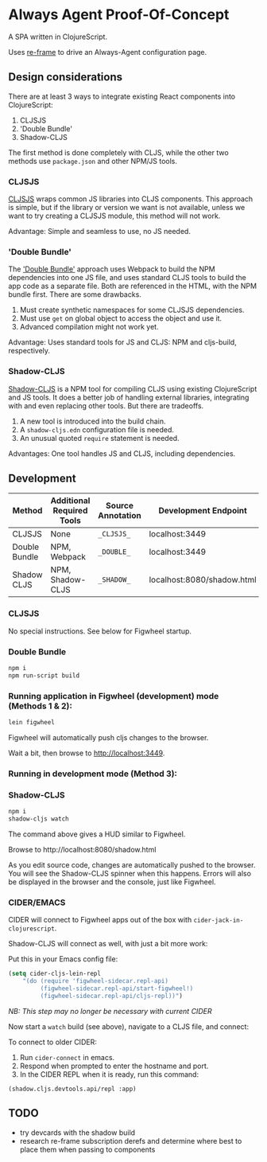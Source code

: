 # Always Agent Proof-Of-Concept

A SPA written in ClojureScript.

Uses [re-frame][1] to drive an Always-Agent configuration page.

## Design considerations

There are at least 3 ways to integrate existing React components into ClojureScript:

1. CLJSJS
1. 'Double Bundle'
1. Shadow-CLJS

The first method is done completely with CLJS,
while the other two methods use `package.json`
and other NPM/JS tools.

### CLJSJS

[CLJSJS][2] wraps common JS libraries into CLJS components.
This approach is simple, but if the library or version
we want is not available, unless we want to try creating
a CLJSJS module, this method will not work.

Advantage: Simple and seamless to use, no JS needed.


### 'Double Bundle'

The ['Double Bundle'][2] approach uses Webpack to build the
NPM dependencies into one JS file, and uses standard CLJS tools
to build the app code as a separate file.
Both are referenced in the HTML, with the NPM bundle first.
There are some drawbacks.

1. Must create synthetic namespaces for some CLJSJS dependencies.
1. Must use `get` on global object to access the object and use it.
1. Advanced compilation might not work yet.

Advantage: Uses standard tools for JS and CLJS: NPM and cljs-build, respectively.


### Shadow-CLJS

[Shadow-CLJS][4] is a NPM tool for compiling CLJS
using existing ClojureScript and JS tools. It does a better
job of handling external libraries, integrating with
and even replacing other tools. But there are tradeoffs.

1. A new tool is introduced into the build chain.
1. A `shadow-cljs.edn` configuration file is needed.
1. An unusual quoted `require` statement is needed.

Advantages: One tool handles JS and CLJS, including dependencies.


## Development

Method | Additional Required Tools | Source Annotation | Development Endpoint
------ | ------------------------- | ----------------- | --------------------
CLJSJS | None                      | `_CLJSJS_`        | localhost:3449
Double Bundle | NPM, Webpack | `_DOUBLE_`              | localhost:3449
Shadow CLJS | NPM, Shadow-CLJS | `_SHADOW_`            | localhost:8080/shadow.html

### CLJSJS

No special instructions. See below for Figwheel startup.


### Double Bundle

```bash
npm i
npm run-script build
```

### Running application in Figwheel (development) mode (Methods 1 & 2):

```bash
lein figwheel
```

Figwheel will automatically push cljs changes to the browser.

Wait a bit, then browse to [http://localhost:3449](http://localhost:3449).


### Running in development mode (Method 3):

### Shadow-CLJS

```bash
npm i
shadow-cljs watch
```

The command above gives a HUD similar to Figwheel.

Browse to http://localhost:8080/shadow.html

As you edit source code, changes are automatically pushed to the browser.
You will see the Shadow-CLJS spinner when this happens. Errors will
also be displayed in the browser and the console, just like Figwheel.


### CIDER/EMACS

CIDER will connect to Figwheel apps out of the box with `cider-jack-in-clojurescript`.

Shadow-CLJS will connect as well, with just a bit more work:

Put this in your Emacs config file:

```lisp
(setq cider-cljs-lein-repl
	"(do (require 'figwheel-sidecar.repl-api)
         (figwheel-sidecar.repl-api/start-figwheel!)
         (figwheel-sidecar.repl-api/cljs-repl))")
```

*NB: This step may no longer be necessary with current CIDER*

Now start a `watch` build (see above), navigate to a CLJS file, and connect:

To connect to older CIDER:

1. Run `cider-connect` in emacs.
1. Respond when prompted to enter the hostname and port.
1. In the CIDER REPL when it is ready, run this command:

```
(shadow.cljs.devtools.api/repl :app)
```

## TODO

- try devcards with the shadow build
- research re-frame subscription derefs
 and determine where best to place them when passing to components

[1]: https://github.com/Day8/re-frame
[2]: https://cljsjs.github.io
[3]: https://github.com/pesterhazy/double-bundle
[4]: https://shadow-cljs.github.io/docs/UsersGuide.html
